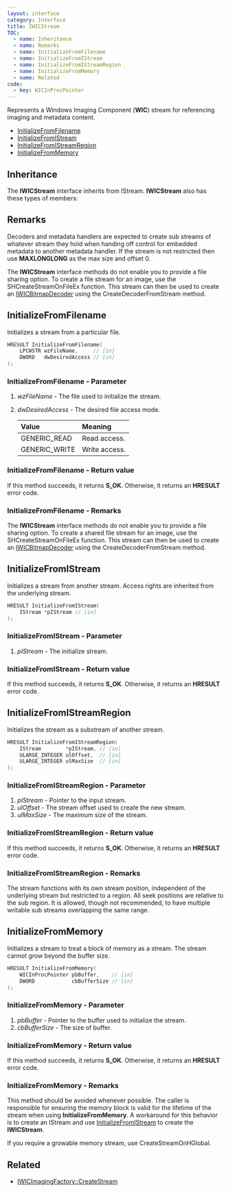 ```yaml
---
layout: interface
category: Interface
title: IWICStream
TOC:
  - name: Inheritance
  - name: Remarks
  - name: InitializeFromFilename
  - name: InitializeFromIStream
  - name: InitializeFromIStreamRegion
  - name: InitializeFromMemory
  - name: Related
code:
  - key: WICInProcPointer
---
```


Represents a Windows Imaging Component (**WIC**) stream for referencing imaging and metadata content.

- [InitializeFromFilename](#initializefromfilename)
- [InitializeFromIStream](#initializefromistream)
- [InitializeFromIStreamRegion](#initializefromistreamregion)
- [InitializeFromMemory](#initializefrommemory)

## Inheritance

The **IWICStream** interface inherits from IStream.
**IWICStream** also has these types of members:

## Remarks

Decoders and metadata handlers are expected to create sub streams of whatever stream they hold when handing off control for embedded metadata to another metadata handler.
If the stream is not restricted then use **MAXLONGLONG** as the max size and offset 0.

The **IWICStream** interface methods do not enable you to provide a file sharing option.
To create a file stream for an image, use the SHCreateStreamOnFileEx function.
This stream can then be used to create an [IWICBitmapDecoder][wbd] using the CreateDecoderFromStream method.

## InitializeFromFilename

Initializes a stream from a particular file.

```cpp
HRESULT InitializeFromFilename(
    LPCWSTR wzFileName,     // [in]
    DWORD   dwDesiredAccess // [in]
);
```

### InitializeFromFilename - Parameter

1. _wzFileName_ - The file used to initialize the stream.
2. _dwDesiredAccess_ - The desired file access mode.

   | Value         | Meaning       |
   | :------------ | :------------ |
   | GENERIC_READ  | Read access.  |
   | GENERIC_WRITE | Write access. |

### InitializeFromFilename - Return value

If this method succeeds, it returns **S_OK**. Otherwise, it returns an **HRESULT** error code.

### InitializeFromFilename - Remarks

The **IWICStream** interface methods do not enable you to provide a file sharing option.
To create a shared file stream for an image, use the SHCreateStreamOnFileEx function.
This stream can then be used to create an [IWICBitmapDecoder][wbd] using the CreateDecoderFromStream method.

[wbd]: IWICBitmapDecoder

## InitializeFromIStream

Initializes a stream from another stream. Access rights are inherited from the underlying stream.

```cpp
HRESULT InitializeFromIStream(
    IStream *pIStream // [in]
);
```

### InitializeFromIStream - Parameter

1. _pIStream_ - The initialize stream.

### InitializeFromIStream - Return value

If this method succeeds, it returns **S_OK**.
Otherwise, it returns an **HRESULT** error code.

## InitializeFromIStreamRegion

Initializes the stream as a substream of another stream.

```cpp
HRESULT InitializeFromIStreamRegion(
    IStream        *pIStream, // [in]
    ULARGE_INTEGER ulOffset,  // [in]
    ULARGE_INTEGER ulMaxSize  // [in]
);
```

### InitializeFromIStreamRegion - Parameter

1. _pIStream_ - Pointer to the input stream.
2. _ulOffset_ - The stream offset used to create the new stream.
3. _ulMaxSize_ - The maximum size of the stream.

### InitializeFromIStreamRegion - Return value

If this method succeeds, it returns **S_OK**.
Otherwise, it returns an **HRESULT** error code.

### InitializeFromIStreamRegion - Remarks

The stream functions with its own stream position, independent of the underlying stream but restricted to a region.
All seek positions are relative to the sub region.
It is allowed, though not recommended, to have multiple writable sub streams overlapping the same range.

## InitializeFromMemory

Initializes a stream to treat a block of memory as a stream.
The stream cannot grow beyond the buffer size.

```cpp
HRESULT InitializeFromMemory(
    WICInProcPointer pbBuffer,    // [in]
    DWORD            cbBufferSize // [in]
);
```

### InitializeFromMemory - Parameter

1. _pbBuffer_ - Pointer to the buffer used to initialize the stream.
2. _cbBufferSize_ - The size of buffer.

### InitializeFromMemory - Return value

If this method succeeds, it returns **S_OK**.
Otherwise, it returns an **HRESULT** error code.

### InitializeFromMemory - Remarks

This method should be avoided whenever possible.
The caller is responsible for ensuring the memory block is valid for the lifetime of the stream when using **InitializeFromMemory**.
A workaround for this behavior is to create an IStream and use [InitializeFromIStream][ifis] to create the **IWICStream**.

[ifis]: #initializefromistream

If you require a growable memory stream, use CreateStreamOnHGlobal.

## Related

- [IWICImagingFactory::CreateStream](IWICImagingFactory#createstream)
